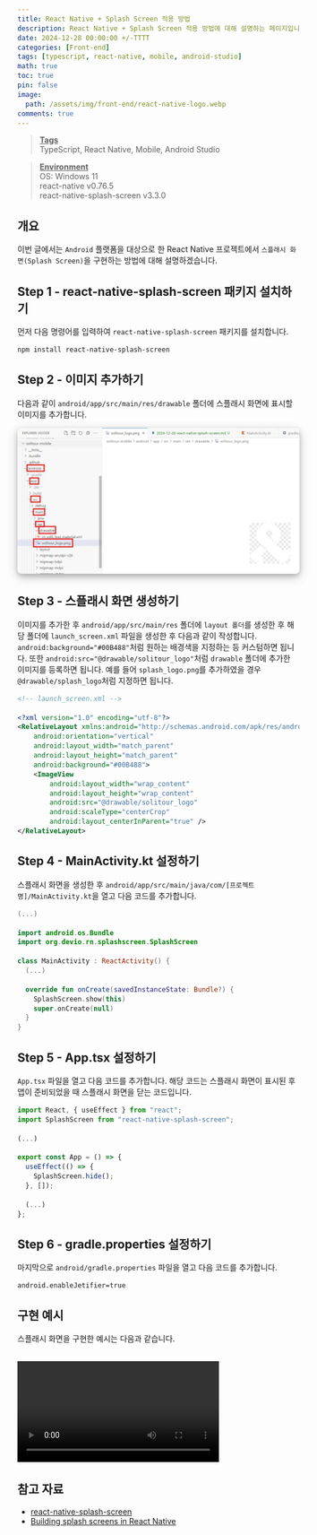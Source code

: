 ```yaml
---
title: React Native + Splash Screen 적용 방법
description: React Native + Splash Screen 적용 방법에 대해 설명하는 페이지입니다.
date: 2024-12-28 00:00:00 +/-TTTT
categories: [Front-end]
tags: [typescript, react-native, mobile, android-studio]
math: true
toc: true
pin: false
image:
  path: /assets/img/front-end/react-native-logo.webp
comments: true
---
```


<blockquote class="prompt-info"><p><strong><u>Tags</u></strong> <br> TypeScript, React Native, Mobile, Android Studio</p></blockquote>

<blockquote class="prompt-info"><p><strong><u>Environment</u></strong> <br>
OS: Windows 11 <br>
react-native v0.76.5 <br>
react-native-splash-screen v3.3.0 </p></blockquote>

## 개요

이번 글에서는 `Android` 플랫폼을 대상으로 한 React Native 프로젝트에서 `스플래시 화면(Splash Screen)`을 구현하는 방법에 대해 설명하겠습니다.

## Step 1 - react-native-splash-screen 패키지 설치하기

먼저 다음 명령어를 입력하여 `react-native-splash-screen` 패키지를 설치합니다.

```bash
npm install react-native-splash-screen
```

## Step 2 - 이미지 추가하기

다음과 같이 `android/app/src/main/res/drawable` 폴더에 스플래시 화면에 표시할 이미지를 추가합니다.

<img src="/assets/img/front-end/react-native-splash-screen/pic1.webp" alt="pic1" style="box-shadow: 0 4px 8px 0 rgba(0, 0, 0, 0.2), 0 6px 20px 0 rgba(0, 0, 0, 0.19); border-radius: 0.5rem"/>

## Step 3 - 스플래시 화면 생성하기

이미지를 추가한 후 `android/app/src/main/res` 폴더에 `layout 폴더`를 생성한 후 해당 폴더에 `launch_screen.xml` 파일을 생성한 후 다음과 같이 작성합니다. `android:background="#00B488"`처럼 원하는 배경색을 지정하는 등 커스텀하면 됩니다. 또한 `android:src="@drawable/solitour_logo"`처럼 `drawable` 폴더에 추가한 이미지를 등록하면 됩니다. 예를 들어 `splash_logo.png`를 추가하였을 경우 `@drawable/splash_logo`처럼 지정하면 됩니다.

```xml
<!-- launch_screen.xml -->

<?xml version="1.0" encoding="utf-8"?>
<RelativeLayout xmlns:android="http://schemas.android.com/apk/res/android"
    android:orientation="vertical"
    android:layout_width="match_parent"
    android:layout_height="match_parent"
    android:background="#00B488">
    <ImageView
        android:layout_width="wrap_content"
        android:layout_height="wrap_content"
        android:src="@drawable/solitour_logo"
        android:scaleType="centerCrop"
        android:layout_centerInParent="true" />
</RelativeLayout>
```

## Step 4 - MainActivity.kt 설정하기

스플래시 화면을 생성한 후 `android/app/src/main/java/com/[프로젝트 명]/MainActivity.kt`을 열고 다음 코드를 추가합니다.

```kotlin
(...)

import android.os.Bundle
import org.devio.rn.splashscreen.SplashScreen

class MainActivity : ReactActivity() {
  (...)

  override fun onCreate(savedInstanceState: Bundle?) {
    SplashScreen.show(this)
    super.onCreate(null)
  }
}

```

## Step 5 - App.tsx 설정하기

`App.tsx` 파일을 열고 다음 코드를 추가합니다. 해당 코드는 스플래시 화면이 표시된 후 앱이 준비되었을 때 스플래시 화면을 닫는 코드입니다.

```typescript
import React, { useEffect } from "react";
import SplashScreen from "react-native-splash-screen";

(...)

export const App = () => {
  useEffect(() => {
    SplashScreen.hide();
  }, []);

  (...)
};
```

## Step 6 - gradle.properties 설정하기

마지막으로 `android/gradle.properties` 파일을 열고 다음 코드를 추가합니다.

```properties
android.enableJetifier=true
```

## 구현 예시

스플래시 화면을 구현한 예시는 다음과 같습니다.

<br/>

<video width="360" controls> 
<source src="/assets/video/front-end/react-native-splash-screen/video1.webm" type="video/webm" />
Your browser does not support the video format. Please try a different browser.
</video>

## 참고 자료

- <a href="https://github.com/crazycodeboy/react-native-splash-screen" target="_blank">react-native-splash-screen</a>
- <a href="https://blog.logrocket.com/building-splash-screens-react-native/#building-splash-screen-android" target="_blank">Building splash screens in React Native</a>
